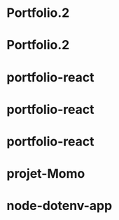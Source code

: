 # Portfolio.2
# Portfolio.2
# portfolio-react
# portfolio-react
# portfolio-react
# projet-Momo
# node-dotenv-app

